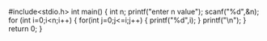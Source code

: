 #include<stdio.h>
int main()
 {
     int n;
    printf("enter n value");
    scanf("%d",&n);
    for (int i=0;i<n;i++)
    {
        for(int j=0;j<=i;j++)
        {
        printf("%d",i);
    }
    printf("\n");
}
return 0;
}
